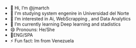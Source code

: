 - 👋 Hi, I’m @jmartch
- 🏫 I'm studying system engenire in Universidad del Norte
- 👀 I’m interested in Ai, WebScrapping , and Data Analytics
- 🌱 I’m currently learning Deep learning and stadistics
- 😄 Pronouns: He/She
- 📑ENG/SPA
- ⚡ Fun fact: Im from Venezuela


<!---
jmartch/jmartch is a ✨ special ✨ repository because its `README.md` (this file) appears on your GitHub profile.
You can click the Preview link to take a look at your changes.
--->
